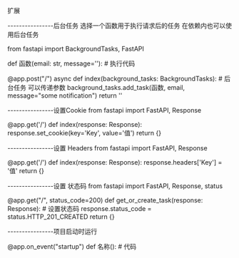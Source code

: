 扩展

----------------后台任务
选择一个函数用于执行请求后的任务
在依赖内也可以使用后台任务


from fastapi import BackgroundTasks, FastAPI

def 函数(email: str, message=''):
    # 执行代码

@app.post("/")
async def index(background_tasks: BackgroundTasks):
    # 后台任务 可以传递参数
    background_tasks.add_task(函数, email, message="some notification")
    return ''

----------------设置Cookie
from fastapi import FastAPI, Response

@app.get('/')
def index(response: Response):
    response.set_cookie(key='Key', value='值')
    return {}

----------------设置 Headers
from fastapi import FastAPI, Response

@app.get('/')
def index(response: Response):
    response.headers['Key'] = '值'
    return {}

----------------设置 状态码
from fastapi import FastAPI, Response, status

@app.get("/", status_code=200)
def get_or_create_task(response: Response):
    # 设置状态码
    response.status_code = status.HTTP_201_CREATED
    return {}

----------------项目启动时运行

@app.on_event("startup")
def 名称():
    # 代码
